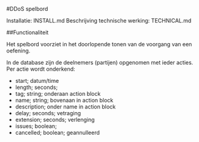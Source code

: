 #DDoS spelbord

Installatie: INSTALL.md
Beschrijving technische werking: TECHNICAL.md

##Functionaliteit

Het spelbord voorziet in het doorlopende tonen van de voorgang van een oefening.

In de database zijn de deelnemers (partijen) opgenomen met ieder acties.
Per actie wordt onderkend:

- start; datum/time
- length; seconds;
- tag; string; onderaan action block
- name; string; bovenaan in action block
- description; onder name in action block
- delay; seconds; vetraging
- extension; seconds; verlenging
- issues; boolean;
- cancelled; boolean; geannulleerd



